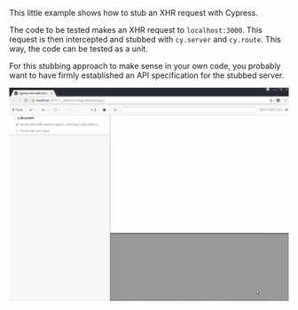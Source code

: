 This little example shows how to stub an XHR request with Cypress.

The code to be tested makes an XHR request to `localhost:3000`. This request is then intercepted and stubbed with `cy.server` and `cy.route`. This way, the code can be tested as a unit.

For this stubbing approach to make sense in your own code, you probably want to have firmly established an API specification for the stubbed server.

![Animation](animation.gif)
